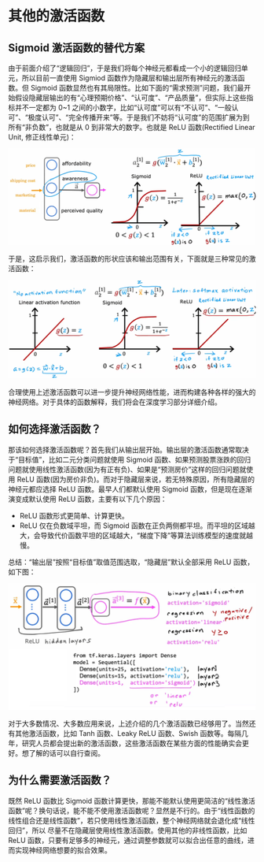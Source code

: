 # 其他的激活函数

## Sigmoid 激活函数的替代方案

由于前面介绍了“逻辑回归”，于是我们将每个神经元都看成一个小的逻辑回归单元，所以目前一直使用 Sigmiod 函数作为隐藏层和输出层所有神经元的激活函数。但 Sigmoid 函数显然也有其局限性。比如下面的“需求预测”问题，我们最开始假设隐藏层输出的有“心理预期价格”、“认可度”、“产品质量”，但实际上这些指标并不一定都为 0~1 之间的小数字，比如“认可度”可以有“不认可”、“一般认可”、“极度认可”、“完全传播开来”等。于是我们不妨将“认可度”的范围扩展为到所有“非负数”，也就是从 0 到非常大的数字。也就是 ReLU 函数(Rectified Linear Unit, 修正线性单元)：

![ReLU 函数](../images/neural/ReLU函数-需求预测.png)

于是，这启示我们，激活函数的形状应该和输出范围有关，下面就是三种常见的激活函数：

![激活函数](../images/neural/常见的三种激活函数.png)

合理使用上述激活函数可以进一步提升神经网络性能，进而构建各种各样的强大的神经网络。对于具体的函数解释，我们将会在深度学习部分详细介绍。

## 如何选择激活函数？

那该如何选择激活函数呢？首先我们从输出层开始。输出层的激活函数通常取决于“目标值”，比如二元分类问题就使用 Sigmoid 函数、如果预测股票涨跌的回归问题就使用线性激活函数(因为有正有负)、如果是“预测房价”这样的回归问题就使用 ReLU 函数(因为房价非负)。而对于隐藏层来说，若无特殊原因，所有隐藏层的神经元都应选择 ReLU 函数。最早人们都默认使用 Sigmoid 函数，但是现在逐渐演变成默认使用 ReLU 函数，主要有以下几个原因：

- ReLU 函数形式更简单、计算更快。
- ReLU 仅在负数域平坦，而 Sigmoid 函数在正负两侧都平坦。而平坦的区域越大，会导致代价函数平坦的区域越大，“梯度下降”等算法训练模型的速度就越慢。

总结：“输出层”按照“目标值”取值范围选取，“隐藏层”默认全部采用 ReLU 函数，如下图：

![激活函数选择](../images/neural/改进输出层、隐藏层的激活函数——手写数字识别.png)

对于大多数情况、大多数应用来说，上述介绍的几个激活函数已经够用了。当然还有其他激活函数，比如 Tanh 函数、Leaky ReLU 函数、Swish 函数等。每隔几年，研究人员都会提出新的激活函数，这些激活函数在某些方面的性能确实会更好。想了解的话可以自行查阅。

## 为什么需要激活函数？

既然 ReLU 函数比 Sigmoid 函数计算更快，那能不能默认使用更简洁的“线性激活函数”呢？换句话说，能不能不使用激活函数呢？显然是不行的。由于“线性函数的线性组合还是线性函数”，若只使用线性激活函数，整个神经网络就会退化成“线性回归”，所以 尽量不在隐藏层使用线性激活函数。使用其他的非线性函数，比如 ReLU 函数，只要有足够多的神经元，通过调整参数就可以拟合出任意的曲线，进而实现神经网络想要的拟合效果。
